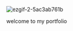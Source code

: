 ![ezgif-2-5ac3ab761b](https://user-images.githubusercontent.com/97915866/204873029-a23760c6-7736-47d1-92f6-c6b9e3c0154b.gif)

welcome to my portfolio
